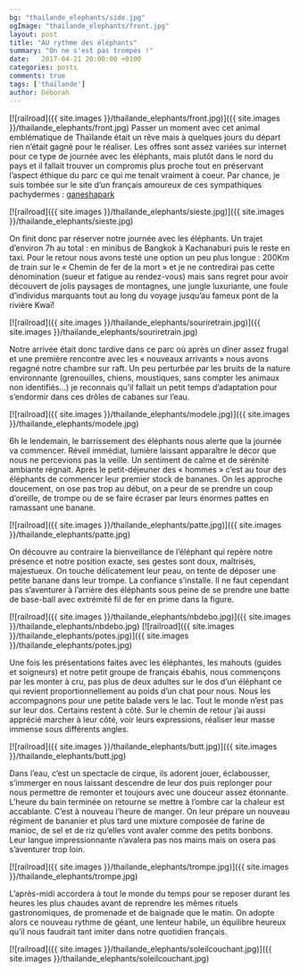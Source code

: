 ```yaml
---
bg: "thailande_elephants/side.jpg"
ogImage: "thailande_elephants/front.jpg"
layout: post
title: "AU rythme des éléphants"
summary: "On ne s'est pas trompés !"
date:   2017-04-21 20:00:00 +0100
categories: posts
comments: true
tags: ['thailande']
author: Déborah
---
```


[![railroad]({{ site.images }}/thailande_elephants/front.jpg)]({{ site.images }}/thailande_elephants/front.jpg)
Passer un moment avec cet animal emblématique de Thaïlande était un rêve mais à quelques jours du départ rien n’était gagné pour le réaliser.
Les offres sont assez variées sur internet pour ce type de journée avec les éléphants, mais plutôt dans le nord du pays et il fallait trouver un compromis plus proche tout en préservant l’aspect éthique du parc ce qui me tenait vraiment à coeur. Par chance, je suis tombée sur le site d’un français amoureux de ces sympathiques pachydermes : <a href="http://www.ganeshapark.com/index.htm">ganeshapark</a>

[![railroad]({{ site.images }}/thailande_elephants/sieste.jpg)]({{ site.images }}/thailande_elephants/sieste.jpg)

On finit donc par réserver notre journée avec les éléphants. Un trajet d’environ 7h au total : en minibus de Bangkok à Kachanaburi puis le reste en taxi. Pour le retour nous avons testé une option un peu plus longue : 200Km de train sur le « Chemin de fer de la mort » et je ne contredirai pas cette dénomination (sueur et fatigue au rendez-vous) mais sans regret pour avoir découvert de jolis paysages de montagnes, une jungle luxuriante, une foule d’individus marquants tout au long du voyage jusqu’au fameux pont de la rivière Kwaï!

[![railroad]({{ site.images }}/thailande_elephants/souriretrain.jpg)]({{ site.images }}/thailande_elephants/souriretrain.jpg)

Notre arrivée était donc tardive dans ce parc où après un dîner assez frugal et une première rencontre avec les « nouveaux arrivants » nous avons regagné notre chambre sur raft. Un peu perturbée par les bruits de la nature environnante (grenouilles, chiens, moustiques, sans compter les animaux non identifiés...) je reconnais qu’il fallait un petit temps d’adaptation pour s’endormir dans ces drôles de cabanes sur l’eau.

[![railroad]({{ site.images }}/thailande_elephants/modele.jpg)]({{ site.images }}/thailande_elephants/modele.jpg)

6h le lendemain, le barrissement des éléphants nous alerte que la journée va commencer. 
Réveil immédiat, lumière laissant apparaître le décor que nous ne percevions pas la veille. Un sentiment de calme et de sérénité ambiante régnait. Après le petit-déjeuner des « hommes » c’est au tour des éléphants de commencer leur premier stock de bananes. On les approche doucement, on ose pas trop au début, on a peur de se prendre un coup d’oreille, de trompe ou de se faire écraser par leurs énormes pattes en ramassant une banane.

[![railroad]({{ site.images }}/thailande_elephants/patte.jpg)]({{ site.images }}/thailande_elephants/patte.jpg)

On découvre au contraire la bienveillance de l’éléphant qui repère notre présence et notre position exacte, ses gestes sont doux, maîtrisés, majestueux. On touche délicatement leur peau, on tente de déposer une petite banane dans leur trompe. La confiance s’installe. Il ne faut cependant pas s’aventurer à l’arrière des éléphants sous peine de se prendre une batte de base-ball avec extrémité fil de fer en prime dans la figure.

[![railroad]({{ site.images }}/thailande_elephants/nbdebo.jpg)]({{ site.images }}/thailande_elephants/nbdebo.jpg)
[![railroad]({{ site.images }}/thailande_elephants/potes.jpg)]({{ site.images }}/thailande_elephants/potes.jpg)

Une fois les présentations faites avec les éléphantes, les mahouts (guides et soigneurs) et notre petit groupe de français ébahis, nous commençons par les monter à cru, pas plus de deux adultes sur le dos d’un éléphant ce qui revient proportionnellement au poids d’un chat pour nous. Nous les accompagnons pour une petite balade vers le lac. Tout le monde n’est pas sur leur dos. Certains restent à côté. Sur le chemin de retour j’ai aussi apprécié marcher à leur côté, voir leurs expressions, réaliser leur masse immense sous différents angles.

[![railroad]({{ site.images }}/thailande_elephants/butt.jpg)]({{ site.images }}/thailande_elephants/butt.jpg)

Dans l’eau, c’est un spectacle de cirque, ils adorent jouer, éclabousser, s’immerger en nous laissant descendre de leur dos puis replonger pour nous permettre de remonter et toujours avec une douceur assez étonnante. L’heure du bain terminée on retourne se mettre à l’ombre car la chaleur est accablante. C’est à nouveau l’heure de manger. On leur prépare un nouveau régiment de bananier et plus tard une mixture composée de farine de manioc, de sel et de riz qu’elles vont avaler comme des petits bonbons. Leur langue impressionnante n’avalera pas nos mains mais on osera pas s’aventurer trop loin.

[![railroad]({{ site.images }}/thailande_elephants/trompe.jpg)]({{ site.images }}/thailande_elephants/trompe.jpg)

L’après-midi accordera à tout le monde du temps pour se reposer durant les heures les plus chaudes avant de reprendre les mêmes rituels gastronomiques, de promenade et de baignade que le matin.
On adopte alors ce nouveau rythme de géant, une lenteur habile, un équilibre heureux qu’il nous faudrait tant imiter dans notre quotidien français.

[![railroad]({{ site.images }}/thailande_elephants/soleilcouchant.jpg)]({{ site.images }}/thailande_elephants/soleilcouchant.jpg)